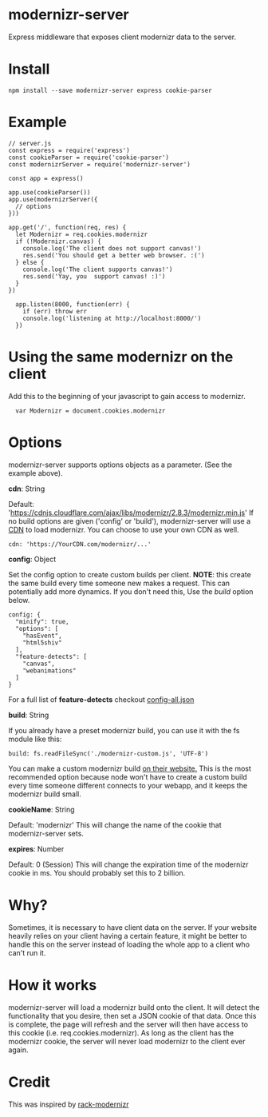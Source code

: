 # modernizr-server
Express middleware that exposes client modernizr data to the server.

# Install

    npm install --save modernizr-server express cookie-parser

# Example
    // server.js
    const express = require('express')
    const cookieParser = require('cookie-parser')
    const modernizrServer = require('modernizr-server')
    
    const app = express()
    
    app.use(cookieParser())
    app.use(modernizrServer({
      // options
    }))
    
    app.get('/', function(req, res) {
      let Modernizr = req.cookies.modernizr
      if (!Modernizr.canvas) {
        console.log('The client does not support canvas!')
        res.send('You should get a better web browser. :(')
      } else {
	    console.log('The client supports canvas!')
        res.send('Yay, you  support canvas! :)')
      }
    })
      
      app.listen(8000, function(err) {
        if (err) throw err
        console.log('listening at http://localhost:8000/')
      })

# Using the same modernizr on the client
Add this to the beginning of your javascript to gain access to modernizr.

	  var Modernizr = document.cookies.modernizr
  
# Options
  modernizr-server supports options objects as a parameter. (See the example above).

**cdn**: String

Default: 'https://cdnjs.cloudflare.com/ajax/libs/modernizr/2.8.3/modernizr.min.js'
If no build options are given ('config' or 'build'), modernizr-server will use a [CDN](https://cdnjs.cloudflare.com/ajax/libs/modernizr/2.8.3/modernizr.min.js) to load modernizr.  You can choose to use your own CDN as well.

    cdn: 'https://YourCDN.com/modernizr/...'
   
**config**: Object

Set the config option to create custom builds per client.  **NOTE**: this create the same build every time someone new makes a request.  This can potentially add more dynamics.  If you don't need this, Use the *build* option below.

    config: {
      "minify": true,
      "options": [
        "hasEvent",
        "html5shiv"
      ],
      "feature-detects": [
	    "canvas",
	    "webanimations"
	  ]
    }

For a full list of **feature-detects** checkout [config-all.json](https://github.com/Modernizr/Modernizr/blob/master/lib/config-all.json)

**build**: String

If you already have a preset modernizr build, you can use it with the fs module like this:

	build: fs.readFileSync('./modernizr-custom.js', 'UTF-8')

You can make a custom modernizr build [on their website.](https://modernizr.com/download?setclasses) This is the most recommended option because node won't have to create a custom build every time someone different connects to your webapp, and it keeps the modernizr build small.

**cookieName**: String

Default: 'modernizr'
This will change the name of the cookie that modernizr-server sets.

**expires**: Number

Default: 0 (Session)
This will change the expiration time of the modernizr cookie in ms.  You should probably set this to 2 billion.

# Why?
Sometimes, it is necessary to have client data on the server.  If your website heavily relies on your client having a certain feature, it might be better to handle this on the server instead of loading the whole app to a client who can't run it.

# How it works
modernizr-server will load a modernizr build onto the client.  It will detect the functionality that you desire, then set a JSON cookie of that data.  Once this is complete, the page will refresh and the server will then have access to this cookie (i.e. req.cookies.modernizr).  As long as the client has the modernizr cookie, the server will never load modernizr to the client ever again.

# Credit
This was inspired by [rack-modernizr](https://github.com/marshally/rack-modernizr)
